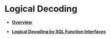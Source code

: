 # Logical Decoding<a name="EN-US_TOPIC_0289900774"></a>

-   **[Overview](overview-30.md)**  

-   **[Logical Decoding by SQL Function Interfaces](logical-decoding-by-sql-function-interfaces.md)**  


